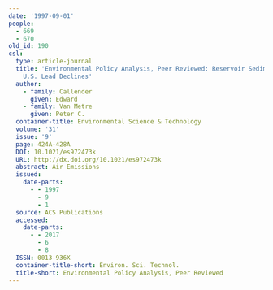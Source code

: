 ```yaml
---
date: '1997-09-01'
people:
  - 669
  - 670
old_id: 190
csl:
  type: article-journal
  title: 'Environmental Policy Analysis, Peer Reviewed: Reservoir Sediment Cores Show
    U.S. Lead Declines'
  author:
    - family: Callender
      given: Edward
    - family: Van Metre
      given: Peter C.
  container-title: Environmental Science & Technology
  volume: '31'
  issue: '9'
  page: 424A-428A
  DOI: 10.1021/es972473k
  URL: http://dx.doi.org/10.1021/es972473k
  abstract: Air Emissions
  issued:
    date-parts:
      - - 1997
        - 9
        - 1
  source: ACS Publications
  accessed:
    date-parts:
      - - 2017
        - 6
        - 8
  ISSN: 0013-936X
  container-title-short: Environ. Sci. Technol.
  title-short: Environmental Policy Analysis, Peer Reviewed
---
```

